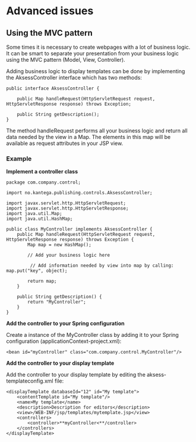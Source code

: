 # Advanced issues


## Using the MVC pattern

Some times it is necessary to create webpages with a lot of business logic. It can be smart to separate your presentation from your business logic using the MVC pattern (Model, View, Controller).

Adding business logic to display templates can be done by implementing the AksessController interface which has two methods:

```
public interface AksessController {

    public Map handleRequest(HttpServletRequest request, HttpServletResponse response) throws Exception;

    public String getDescription();
}
```

The method handleRequest performs all your business logic and return all data needed by the view in a Map. The elements in this map will be available as request attributes in your JSP view.

### Example

**Implement a controller class**

```
package com.company.control;

import no.kantega.publishing.controls.AksessController;

import javax.servlet.http.HttpServletRequest;
import javax.servlet.http.HttpServletResponse;
import java.util.Map;
import java.util.HashMap;

public class MyController implements AksessController {
    public Map handleRequest(HttpServletRequest request, HttpServletResponse response) throws Exception {
        Map map = new HashMap();

        // Add your business logic here

         // Add information needed by view into map by calling: map.put("key", object);

        return map;
    }

    public String getDescription() {
        return "MyController";
    }
}
```

**Add the controller to your Spring configuration**

Create a instance of the MyController class by adding it to your Spring configuration (applicationContext-project.xml):

```
<bean id="myController" class="com.company.control.MyController"/>
```

**Add the controller to your display template**

Add the controller to your display template by editing the aksess-templateconfig.xml file:

```
<displayTemplate databaseId="12" id="My template">
    <contentTemplate id="My template"/>
    <name>My template</name>
    <description>Description for editors</description>
    <view>/WEB-INF/jsp/templates/mytemplate.jsp</view>
    <controllers>
        <controller>**myController<**/controller>
    </controllers>
</displayTemplate>
```